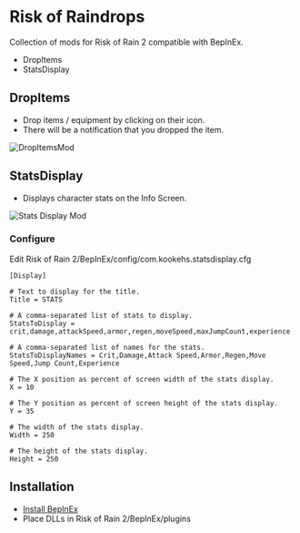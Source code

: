# Risk of Raindrops

Collection of mods for Risk of Rain 2 compatible with BepInEx.

  - DropItems
  - StatsDisplay

## DropItems

  - Drop items / equipment by clicking on their icon.
  - There will be a notification that you dropped the item.

![DropItemsMod](https://github.com/kookehs/risk-of-raindrops/blob/master/images/drop-items.png)

## StatsDisplay

  - Displays character stats on the Info Screen.

![Stats Display Mod](https://github.com/kookehs/RiskOfRain2Mods/blob/master/images/stats-display.png)

### Configure

Edit Risk of Rain 2/BepInEx/config/com.kookehs.statsdisplay.cfg

```
[Display]

# Text to display for the title.
Title = STATS

# A comma-separated list of stats to display.
StatsToDisplay = crit,damage,attackSpeed,armor,regen,moveSpeed,maxJumpCount,experience

# A comma-separated list of names for the stats.
StatsToDisplayNames = Crit,Damage,Attack Speed,Armor,Regen,Move Speed,Jump Count,Experience

# The X position as percent of screen width of the stats display.
X = 10

# The Y position as percent of screen height of the stats display.
Y = 35

# The width of the stats display.
Width = 250

# The height of the stats display.
Height = 250
```

## Installation

  - [Install BepInEx](https://thunderstore.io/package/bbepis/BepInExPack/)
  - Place DLLs in Risk of Rain 2/BepInEx/plugins
